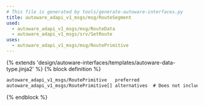 ```yaml
---
# This file is generated by tools/generate-autoware-interfaces.py
title: autoware_adapi_v1_msgs/msg/RouteSegment
used:
  - autoware_adapi_v1_msgs/msg/RouteData
  - autoware_adapi_v1_msgs/srv/SetRoute
uses:
  - autoware_adapi_v1_msgs/msg/RoutePrimitive
---
```


{% extends 'design/autoware-interfaces/templates/autoware-data-type.jinja2' %}
{% block definition %}

```txt
autoware_adapi_v1_msgs/RoutePrimitive   preferred
autoware_adapi_v1_msgs/RoutePrimitive[] alternatives  # Does not include the preferred primitive.
```

{% endblock %}
